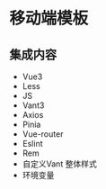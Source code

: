 # 移动端模板

## 集成内容

- Vue3
- Less
- JS
- Vant3
- Axios
- Pinia
- Vue-router
- Eslint
- Rem
- 自定义Vant 整体样式
- 环境变量

